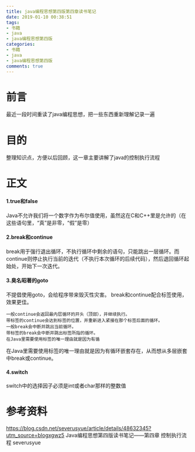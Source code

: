 ```yaml
---
title: java编程思想第四版第四章读书笔记
date: 2019-01-10 00:38:51
tags:
- 书籍
- java
- java编程思想第四版
categories:
- 书籍
- java
- java编程思想第四版
comments: true
---
```

# 前言
最近一段时间重读了java编程思想，把一些东西重新理解记录一遍
# 目的
整理知识点，方便以后回顾，这一章主要讲解了java的控制执行流程
<!-- more -->

# 正文
#### 1.true和false
Java不允许我们将一个数字作为布尔值使用，虽然这在C和C++里是允许的（在这些语句里，“真”是非零，“假”是零）

#### 2.break和continue
break用于强行退出循环，不执行循环中剩余的语句，只能跳出一层循环。而continue则停止执行当前的迭代（不执行本次循环的后续代码），然后退回循环起始处，开始下一次迭代。

#### 3.臭名昭著的goto
不提倡使用goto，会给程序带来毁灭性灾害。
break和continue配合标签使用，效果更佳。
```
一般continue会返回最内层循环的开头（顶部），并继续执行。
带标签的continue会达到标签的位置，并重新进入紧接在那个标签后面的循环。
一般break会中断并跳出当前循环。
带标签的break会中断并跳出标签所指的循环。
在Java里需要使用标签的唯一理由就是因为有循
```
在Java里需要使用标签的唯一理由就是因为有循环嵌套存在，从而想从多层嵌套中break或continue。

#### 4.switch
switch中的选择因子必须是int或者char那样的整数值

# 参考资料
https://blog.csdn.net/severusyue/article/details/48632345?utm_source=blogxgwz5 Java编程思想第四版读书笔记——第四章 控制执行流程 severusyue
